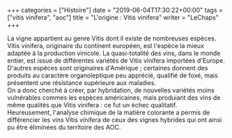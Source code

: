 +++
categories = ["Histoire"]
date = "2019-06-04T17:30:22+00:00"
tags = ["vitis vinifera", "aoc"]
title = "L'origine : Vitis vinifera"
writer = "LeChaps"
+++

La vigne appartient au genre Vitis dont il existe de nombreuses espèces. Vitis vinifera, originaire du continent européen, est l'espèce la mieux adaptée à la production vinicole. La quasi-totalité des vins, dans le monde entier, est issue de différentes variétés de Vitis vinifera importées d'Europe. D'autres espèces sont originaires d'Amérique ; certaines donnent des produits au caractère organoleptique peu apprécié, qualifié de foxé, mais présentent une résistance supérieure aux maladies.  
On a donc cherché à créer, par hybridation, de nouvelles variétés moins vulnérables commes les espèces américaines, mais produiant des vins de même qualités que Vitis vinifera : ce fut un échec qualitatif.  
Heureusement, l'analyse chimique de la matière colorante a permis de différencier les vins Vitis vinifera de ceux des vignes hybrides qui ont ainsi pu être éliminées du territoire des AOC.
